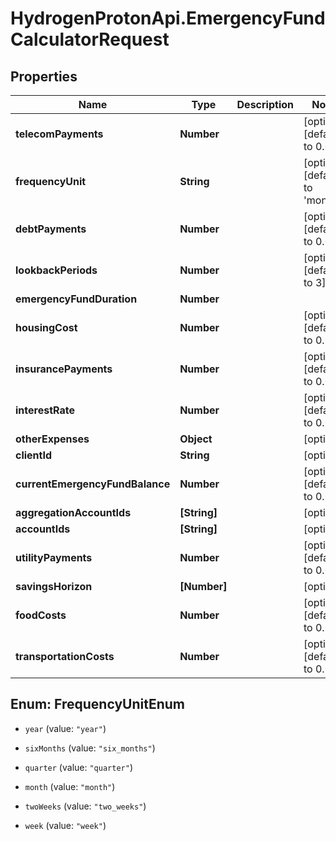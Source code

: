 # HydrogenProtonApi.EmergencyFundCalculatorRequest

## Properties
Name | Type | Description | Notes
------------ | ------------- | ------------- | -------------
**telecomPayments** | **Number** |  | [optional] [default to 0.0]
**frequencyUnit** | **String** |  | [optional] [default to 'month']
**debtPayments** | **Number** |  | [optional] [default to 0.0]
**lookbackPeriods** | **Number** |  | [optional] [default to 3]
**emergencyFundDuration** | **Number** |  | 
**housingCost** | **Number** |  | [optional] [default to 0.0]
**insurancePayments** | **Number** |  | [optional] [default to 0.0]
**interestRate** | **Number** |  | [optional] [default to 0.0]
**otherExpenses** | **Object** |  | [optional] 
**clientId** | **String** |  | [optional] 
**currentEmergencyFundBalance** | **Number** |  | [optional] [default to 0.0]
**aggregationAccountIds** | **[String]** |  | [optional] 
**accountIds** | **[String]** |  | [optional] 
**utilityPayments** | **Number** |  | [optional] [default to 0.0]
**savingsHorizon** | **[Number]** |  | [optional] 
**foodCosts** | **Number** |  | [optional] [default to 0.0]
**transportationCosts** | **Number** |  | [optional] [default to 0.0]


<a name="FrequencyUnitEnum"></a>
## Enum: FrequencyUnitEnum


* `year` (value: `"year"`)

* `sixMonths` (value: `"six_months"`)

* `quarter` (value: `"quarter"`)

* `month` (value: `"month"`)

* `twoWeeks` (value: `"two_weeks"`)

* `week` (value: `"week"`)




